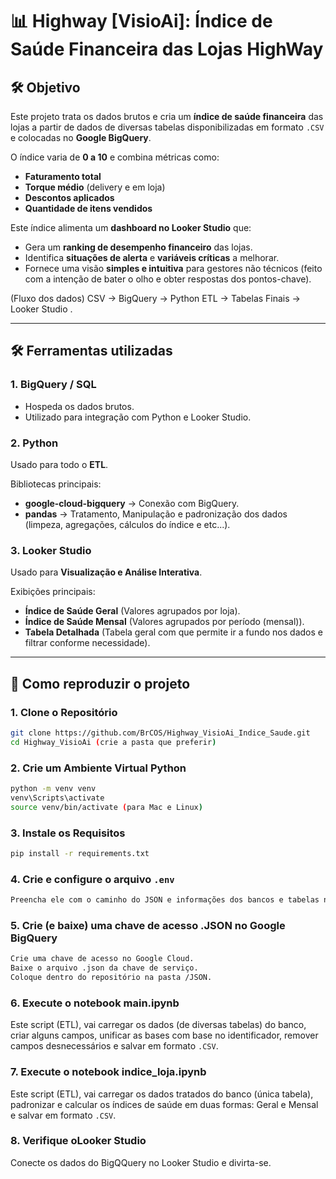 # 📊 Highway [VisioAi]: Índice de Saúde Financeira das Lojas HighWay

## 🛠️ Objetivo
Este projeto trata os dados brutos e cria um **índice de saúde financeira** das lojas a partir de dados de diversas tabelas disponibilizadas em formato `.CSV` e colocadas no **Google BigQuery**.

O índice varia de **0 a 10** e combina métricas como:
- **Faturamento total**
- **Torque médio** (delivery e em loja)
- **Descontos aplicados**
- **Quantidade de itens vendidos**

Este índice  alimenta um **dashboard no Looker Studio** que:
- Gera um **ranking de desempenho financeiro** das lojas.
- Identifica **situações de alerta** e **variáveis críticas** a melhorar.
- Fornece uma visão **simples e intuitiva** para gestores não técnicos (feito com a intenção de bater o olho e obter respostas dos pontos-chave).

(Fluxo dos dados)
CSV → BigQuery → Python ETL → Tabelas Finais → Looker Studio .

---

## 🛠️ Ferramentas utilizadas

### 1. **BigQuery / SQL**
- Hospeda os dados brutos.
- Utilizado para integração com Python e Looker Studio.

### 2. **Python**
Usado para todo o **ETL**.

Bibliotecas principais:  
- **google-cloud-bigquery** -> Conexão com BigQuery.
- **pandas** -> Tratamento, Manipulação e padronização dos dados (limpeza, agregações, cálculos do índice e etc...).

### 3. **Looker Studio**
Usado para **Visualização e Análise Interativa**.

Exibições principais:  
- **Índice de Saúde Geral** (Valores agrupados por loja).
- **Índice de Saúde Mensal** (Valores agrupados por período (mensal)).
- **Tabela Detalhada** (Tabela geral com que permite ir a fundo nos dados e filtrar conforme necessidade).

---

## 🔄 Como reproduzir o projeto

### 1. Clone o Repositório
```bash
git clone https://github.com/BrCOS/Highway_VisioAi_Indice_Saude.git
cd Highway_VisioAi (crie a pasta que preferir)
```

### 2. Crie um Ambiente Virtual Python
```bash
python -m venv venv
venv\Scripts\activate
source venv/bin/activate (para Mac e Linux)
```

### 3. Instale os Requisitos
```bash
pip install -r requirements.txt
```

### 4. Crie e configure o arquivo `.env`
```bash
Preencha ele com o caminho do JSON e informações dos bancos e tabelas necessárias.
```

### 5. Crie (e baixe) uma chave de acesso .JSON no Google BigQuery
```bash
Crie uma chave de acesso no Google Cloud.
Baixe o arquivo .json da chave de serviço.
Coloque dentro do repositório na pasta /JSON.
```

### 6. Execute o notebook main.ipynb
Este script (ETL), vai carregar os dados (de diversas tabelas) do banco, criar alguns campos, unificar as bases com base no identificador, remover campos desnecessários e salvar em formato `.CSV`.

### 7. Execute o notebook indice_loja.ipynb
Este script (ETL), vai carregar os dados tratados do banco (única tabela), padronizar e calcular os índices de saúde em duas formas: Geral e Mensal e salvar em formato `.CSV`.

### 8. Verifique oLooker Studio
Conecte os dados do BigQQuery no Looker Studio e divirta-se.
